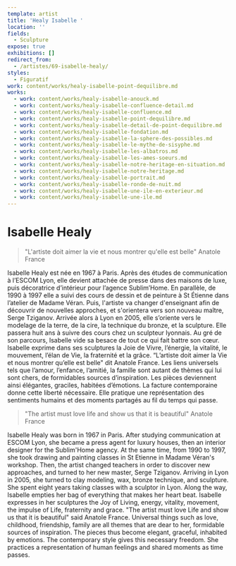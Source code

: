 ```yaml
---
template: artist
title: 'Healy Isabelle '
location: ''
fields:
  - Sculpture
expose: true
exhibitions: []
redirect_from:
  - /artistes/69-isabelle-healy/
styles:
  - Figuratif
work: content/works/healy-isabelle-point-dequilibre.md
works:
  - work: content/works/healy-isabelle-anouck.md
  - work: content/works/healy-isabelle-confluence-detail.md
  - work: content/works/healy-isabelle-confluence.md
  - work: content/works/healy-isabelle-point-dequilibre.md
  - work: content/works/healy-isabelle-detail-de-point-dequilibre.md
  - work: content/works/healy-isabelle-fondation.md
  - work: content/works/healy-isabelle-la-sphere-des-possibles.md
  - work: content/works/healy-isabelle-le-mythe-de-sisyphe.md
  - work: content/works/healy-isabelle-les-albatros.md
  - work: content/works/healy-isabelle-les-ames-soeurs.md
  - work: content/works/healy-isabelle-notre-heritage-en-situation.md
  - work: content/works/healy-isabelle-notre-heritage.md
  - work: content/works/healy-isabelle-portrait.md
  - work: content/works/healy-isabelle-ronde-de-nuit.md
  - work: content/works/healy-isabelle-une-ile-en-exterieur.md
  - work: content/works/healy-isabelle-une-ile.md
---
```


# Isabelle Healy

> "L'artiste doit aimer la vie et nous montrer qu'elle est belle" Anatole France

Isabelle Healy est née en 1967 à Paris. Après des études de communication à l’ESCOM Lyon, elle devient attachée de presse dans des maisons de luxe, puis décoratrice d’intérieur pour l’agence Sublim’Home. En parallèle, de 1990 à 1997 elle a suivi des cours de dessin et de peinture à St Étienne dans l’atelier de Madame Véran. Puis, l'artiste va changer d'enseignant afin de découvrir de nouvelles approches, et s'orientera vers son nouveau maître, Serge Tziganov. Arrivée alors à Lyon en 2005, elle s’oriente vers le modelage de la terre, de la cire, la technique du bronze, et la sculpture. Elle passera huit ans à suivre des cours chez un sculpteur lyonnais. Au gré de son parcours, Isabelle vide sa besace de tout ce qui fait battre son cœur. Isabelle exprime dans ses sculptures la Joie de Vivre, l’énergie, la vitalité, le mouvement, l’élan de Vie, la fraternité et la grâce. “L’artiste doit aimer la Vie et nous montrer qu’elle est belle" dit Anatole France. Les liens universels tels que l’amour, l’enfance, l’amitié, la famille sont autant de thèmes qui lui sont chers, de formidables sources d’inspiration. Les pièces deviennent ainsi élégantes, graciles, habitées d’émotions. La facture contemporaine donne cette liberté nécessaire. Elle pratique une représentation des sentiments humains et des moments partagés au fil du temps qui passe.

> "The artist must love life and show us that it is beautiful" Anatole France

Isabelle Healy was born in 1967 in Paris. After studying communication at ESCOM Lyon, she became a press agent for luxury houses, then an interior designer for the Sublim'Home agency. At the same time, from 1990 to 1997, she took drawing and painting classes in St Etienne in Madame Véran's workshop. Then, the artist changed teachers in order to discover new approaches, and turned to her new master, Serge Tziganov. Arriving in Lyon in 2005, she turned to clay modeling, wax, bronze technique, and sculpture. She spent eight years taking classes with a sculptor in Lyon. Along the way, Isabelle empties her bag of everything that makes her heart beat. Isabelle expresses in her sculptures the Joy of Living, energy, vitality, movement, the impulse of Life, fraternity and grace. "The artist must love Life and show us that it is beautiful" said Anatole France. Universal things such as love, childhood, friendship, family are all themes that are dear to her, formidable sources of inspiration. The pieces thus become elegant, graceful, inhabited by emotions. The contemporary style gives this necessary freedom. She practices a representation of human feelings and shared moments as time passes.
